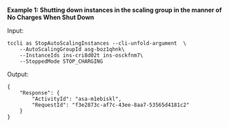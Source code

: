 **Example 1: Shutting down instances in the scaling group in the manner of **No Charges When Shut Down****



Input: 

```
tccli as StopAutoScalingInstances --cli-unfold-argument  \
    --AutoScalingGroupId asg-boz1qhnk\
    --InstanceIds ins-cri8d02t ins-osckfnm7\
    --StoppedMode STOP_CHARGING
```

Output: 
```
{
    "Response": {
        "ActivityId": "asa-m1ebiskl",
        "RequestId": "f3e2873c-af7c-43ee-8aa7-53565d4181c2"
    }
}
```

